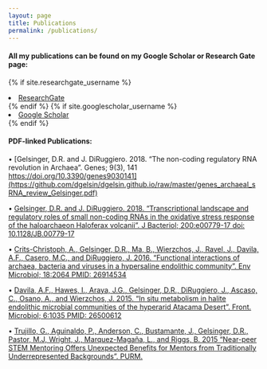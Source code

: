 ```yaml
---
layout: page
title: Publications
permalink: /publications/
---
```

#### All my publications can be found on my Google Scholar or Research Gate page:
{% if site.researchgate_username %}
  <li>
    <a href="https://www.researchgate.net/profile/{{ site.researchgate_username }}">
      <i class="fa fa-researchgate"></i> ResearchGate
    </a>
  </li>
{% endif %}
{% if site.googlescholar_username %}
  <li>
    <a href="https://scholar.google.com/citations?user={{ site.googlescholar_username }}">
      <i class="fa fa-google"></i> Google Scholar
    </a>
  </li>
{% endif %}
<br>

#### PDF-linked Publications:

•	[Gelsinger, D.R. and J. DiRuggiero. 2018. “The non-coding regulatory RNA revolution in Archaea”. Genes; 9(3), 141 https://doi.org/10.3390/genes9030141](https://github.com/dgelsin/dgelsin.github.io/raw/master/genes_archaeal_sRNA_review_Gelsinger.pdf)

•	[Gelsinger, D.R. and J. DiRuggiero. 2018. “Transcriptional landscape and regulatory roles of small non-coding RNAs in the oxidative stress response of the haloarchaeon Haloferax volcanii”. J Bacteriol; 200:e00779-17 doi: 10.1128/JB.00779-17](https://github.com/dgelsin/dgelsin.github.io/raw/master/Gelsinger_2018.pdf)

•	[Crits-Christoph, A., Gelsinger, D.R., Ma, B., Wierzchos, J., Ravel, J., Davila, A.F., Casero, M.C., and DiRuggiero, J. 2016. “Functional interactions of archaea, bacteria and viruses in a hypersaline endolithic community”. Env Microbiol; 18:2064 PMID: 26914534](https://github.com/dgelsin/dgelsin.github.io/raw/master/Crist-christoph_Gelsinger.pdf)

•	[Davila, A.F., Hawes, I., Araya, J.G., Gelsinger, D.R., DiRuggiero, J., Ascaso, C., Osano, A., and Wierzchos, J. 2015. “In situ metabolism in halite endolithic microbial communities of the hyperarid Atacama Desert”. Front. Microbiol; 6:1035 PMID: 26500612](https://github.com/dgelsin/dgelsin.github.io/raw/master/Davilla_gelsinger.pdf)

•	[Trujillo, G., Aguinaldo, P., Anderson, C., Bustamante, J., Gelsinger, D.R., Pastor, M.J, Wright, J., Marquez-Magaña, L., and Riggs, B. 2015 “Near-peer STEM Mentoring Offers Unexpected Benefits for Mentors from Traditionally Underrepresented Backgrounds”. PURM.](https://github.com/dgelsin/dgelsin.github.io/raw/master/PURM.pdf) 
